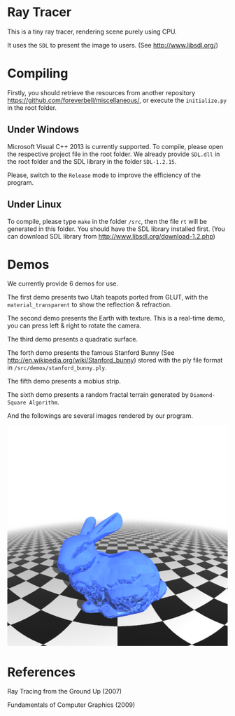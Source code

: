 # Ray Tracer

This is a tiny ray tracer, rendering scene purely using CPU.

It uses the `SDL` to present the image to users. (See http://www.libsdl.org/)

# Compiling

Firstly, you should retrieve the resources from another repository https://github.com/foreverbell/miscellaneous/, or execute the `initialize.py` in the root folder.

## Under Windows

Microsoft Visual C++ 2013 is currently supported. To compile, please open the respective project file in the root folder. We already provide `SDL.dll` in the root folder and the SDL library in the folder `SDL-1.2.15`.

Please, switch to the `Release` mode to improve the efficiency of the program.

## Under Linux

To compile, please type `make` in the folder `/src`, then the file `rt` will be generated in this folder. You should have the SDL library installed first. (You can download SDL library from http://www.libsdl.org/download-1.2.php)

# Demos

We currently provide 6 demos for use. 

The first demo presents two Utah teapots ported from GLUT, with the `material_transparent` to show the reflection & refraction.

The second demo presents the Earth with texture. This is a real-time demo, you can press left & right to rotate the camera.

The third demo presents a quadratic surface.

The forth demo presents the famous Stanford Bunny (See http://en.wikipedia.org/wiki/Stanford_bunny) stored with the ply file format in `/src/demos/stanford_bunny.ply`.

The fifth demo presents a mobius strip.

The sixth demo presents a random fractal terrain generated by `Diamond-Square Algorithm`.

And the followings are several images rendered by our program.

![](https://raw.githubusercontent.com/foreverbell/miscellaneous/master/resource/ray-tracer/bunny.png)

# References

Ray Tracing from the Ground Up (2007)

Fundamentals of Computer Graphics (2009)
